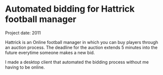 # Automated bidding for Hattrick football manager
Project date: 2011

Hattrick is an Online football manager in which you can buy players through an auction process. The deadline for the auction extends 5 minutes into the future everytime someone makes a new bid. 

I made a desktop client that automated the bidding process without me having to be online.
